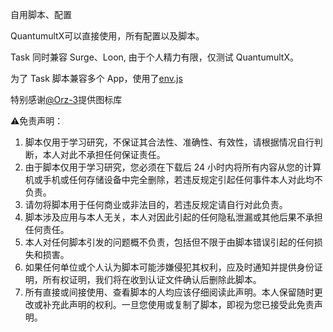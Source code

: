 自用脚本、配置

QuantumultX可以直接使用，所有配置以及脚本。

Task 同时兼容 Surge、Loon, 由于个人精力有限，仅测试 QuantumultX。

为了 Task 脚本兼容多个 App，使用了[env.js](https://github.com/chavyleung/scripts/blob/master/Env.js)

特别感谢[@Orz-3](https://github.com/Orz-3/mini)提供图标库

⚠️免责声明：
1. 脚本仅用于学习研究，不保证其合法性、准确性、有效性，请根据情况自行判断，本人对此不承担任何保证责任。
2. 由于脚本仅用于学习研究，您必须在下载后 24 小时内将所有内容从您的计算机或手机或任何存储设备中完全删除，若违反规定引起任何事件本人对此均不负责。
3. 请勿将脚本用于任何商业或非法目的，若违反规定请自行对此负责。
4. 脚本涉及应用与本人无关，本人对因此引起的任何隐私泄漏或其他后果不承担任何责任。
5. 本人对任何脚本引发的问题概不负责，包括但不限于由脚本错误引起的任何损失和损害。
6. 如果任何单位或个人认为脚本可能涉嫌侵犯其权利，应及时通知并提供身份证明，所有权证明，我们将在收到认证文件确认后删除此脚本。
7. 所有直接或间接使用、查看脚本的人均应该仔细阅读此声明。本人保留随时更改或补充此声明的权利。一旦您使用或复制了脚本，即视为您已接受此免责声明。